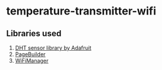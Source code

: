 # temperature-transmitter-wifi

## Libraries used
1. [DHT sensor library by Adafruit](https://github.com/adafruit/DHT-sensor-library)
1. [PageBuilder](https://github.com/Hieromon/PageBuilder)
1. [WiFiManager](https://github.com/tzapu/WiFiManager)
